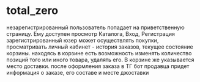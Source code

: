 # total_zero
 
незарегистрированный пользователь попадает на приветственную страницу. Ему доступен просмотр Каталога, Вход, Регистрация
зарегистрированный юзер может осуществлять покупки, просматривать личный кабинет - история заказов, текущее состояние корзины.
находясь в корзине есть возможность изменять количество позиций того или иного товара, удалять его. В корзине же указывается место доставки.
после оформления заказа в ТГ бот продавца придет информация о заказе, его составе и месте джоставки

